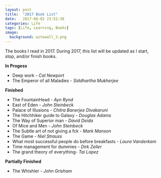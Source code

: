 ```yaml
---
layout: post
title:  "2017 Book List"
date:   2017-08-02 23:52:38
categories: Life
tags: [Life, Learning, Books]
image:
  background: witewall_3.png
---
```

The books I read in 2017. During 2017, this list will be updated as I start, stop, and/or finish books.

**In Progess**

- Deep work - _Cal Newport_
- The Emperor of all Maladies - _Siddhartha Mukherjee_

**Finished**

- The FountainHead - _Ayn Rynd_
- East of Eden - _John Steinbeck_
- Palace of Illusions - _Chitra Banerjee Divakaruni_
- The Hitchhiker guide to Galaxy - _Douglas Adams_
- The Way of Superior man - _David Deida_
- Of Mice and Men - _John Steinbeck_
- The Subtle art of not giving a fck - _Mark Manson_
- The Game - _Niel Strauss_
- What most successful people do before breakfasts - _Laura Vanderkam_
- Time management for dummies - _Dirk Zeller_
- The grand theory of everything- _Tai Lopez_

**Partially Finished** 

- The Whishler - _John Grisham_



